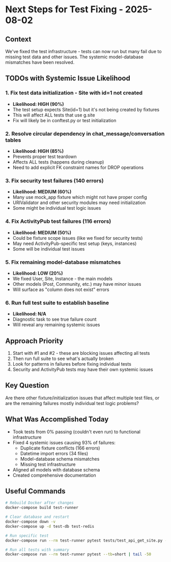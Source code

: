 # Next Steps for Test Fixing - 2025-08-02

## Context
We've fixed the test infrastructure - tests can now run but many fail due to missing test data and other issues. The systemic model-database mismatches have been resolved.

## TODOs with Systemic Issue Likelihood

### 1. Fix test data initialization - Site with id=1 not created
- **Likelihood: HIGH (90%)**
- The test setup expects Site(id=1) but it's not being created by fixtures
- This will affect ALL tests that use g.site
- Fix will likely be in conftest.py or test initialization

### 2. Resolve circular dependency in chat_message/conversation tables
- **Likelihood: HIGH (85%)**
- Prevents proper test teardown
- Affects ALL tests (happens during cleanup)
- Need to add explicit FK constraint names for DROP operations

### 3. Fix security test failures (140 errors)
- **Likelihood: MEDIUM (60%)**
- Many use mock_app fixture which might not have proper config
- URIValidator and other security modules may need initialization
- Some might be individual test logic issues

### 4. Fix ActivityPub test failures (116 errors)
- **Likelihood: MEDIUM (50%)**
- Could be fixture scope issues (like we fixed for security tests)
- May need ActivityPub-specific test setup (keys, instances)
- Some will be individual test issues

### 5. Fix remaining model-database mismatches
- **Likelihood: LOW (20%)**
- We fixed User, Site, Instance - the main models
- Other models (Post, Community, etc.) may have minor issues
- Will surface as "column does not exist" errors

### 6. Run full test suite to establish baseline
- **Likelihood: N/A**
- Diagnostic task to see true failure count
- Will reveal any remaining systemic issues

## Approach Priority

1. Start with #1 and #2 - these are blocking issues affecting all tests
2. Then run full suite to see what's actually broken
3. Look for patterns in failures before fixing individual tests
4. Security and ActivityPub tests may have their own systemic issues

## Key Question

Are there other fixture/initialization issues that affect multiple test files, or are the remaining failures mostly individual test logic problems?

## What Was Accomplished Today

- Took tests from 0% passing (couldn't even run) to functional infrastructure
- Fixed 4 systemic issues causing 93% of failures:
  - Duplicate fixture conflicts (166 errors)
  - Datetime import errors (34 files)
  - Model-database schema mismatches
  - Missing test infrastructure
- Aligned all models with database schema
- Created comprehensive documentation

## Useful Commands

```bash
# Rebuild Docker after changes
docker-compose build test-runner

# Clear database and restart
docker-compose down -v
docker-compose up -d test-db test-redis

# Run specific test
docker-compose run --rm test-runner pytest tests/test_api_get_site.py -xvs

# Run all tests with summary
docker-compose run --rm test-runner pytest --tb=short | tail -50
```